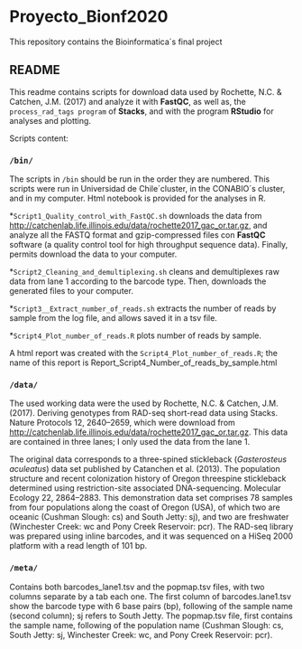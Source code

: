 # Proyecto_Bionf2020
This repository contains the Bioinformatica´s final project

## README
This readme contains scripts for download data used by Rochette, N.C. & Catchen, J.M. (2017) and analyze it with **FastQC**, as well as, the `process_rad_tags program` of **Stacks**, and with the program **RStudio** for analyses and plotting. 

Scripts content:

### `/bin/`
The scripts in `/bin` should be run in the order they are numbered. This scripts were run in Universidad de Chile´cluster, in the CONABIO´s cluster, and in my computer. Html notebook is provided for the analyses in R.

*`Script1_Quality_control_with_FastQC.sh` downloads the data from http://catchenlab.life.illinois.edu/data/rochette2017_gac_or.tar.gz, and analyze all the FASTQ format and gzip-compressed files con **FastQC** software (a quality control tool for high throughput sequence data). Finally, permits download the data to your computer.

*`Script2_Cleaning_and_demultiplexing.sh` cleans and demultiplexes raw data from lane 1 according to the barcode type. Then, downloads the generated files to your computer.

*`Script3__Extract_number_of_reads.sh` extracts the number of reads by sample from the log file, and allows saved it in a tsv file.

*`Script4_Plot_number_of_reads.R` plots number of reads by sample. 

A html report was created with the `Script4_Plot_number_of_reads.R`; the name of this report is Report_Script4_Number_of_reads_by_sample.html

### `/data/`
The used working data were the used by Rochette, N.C. & Catchen, J.M. (2017). Deriving genotypes from RAD-seq short-read data using Stacks. Nature Protocols 12, 2640–2659, which were download from http://catchenlab.life.illinois.edu/data/rochette2017_gac_or.tar.gz. This data are contained in three lanes; I only used the data from the lane 1.

The original data corresponds to a three-spined stickleback (*Gasterosteus aculeatus*) data set published by Catanchen et al. (2013). The population structure and recent colonization history of Oregon threespine stickleback determined using restriction-site associated DNA-sequencing. Molecular Ecology 22, 2864–2883. This demonstration data set comprises 78 samples from four populations along the coast of Oregon (USA), of which two are oceanic (Cushman Slough: cs) and South Jetty: sj), and two are freshwater (Winchester Creek: wc and Pony Creek Reservoir: pcr). The RAD-seq library was prepared using inline barcodes, and it was sequenced on a HiSeq 2000 platform with a read length of 101 bp.

### `/meta/`
Contains both barcodes_lane1.tsv and the popmap.tsv files, with two columns separate by a tab each one. The first column of barcodes.lane1.tsv show the barcode type with 6 base pairs (bp), following of the sample name (second column); sj refers to South Jetty. The popmap.tsv file, first contains the sample name, following of the population name (Cushman Slough: cs, South Jetty: sj, Winchester Creek: wc, and Pony Creek Reservoir: pcr).    


